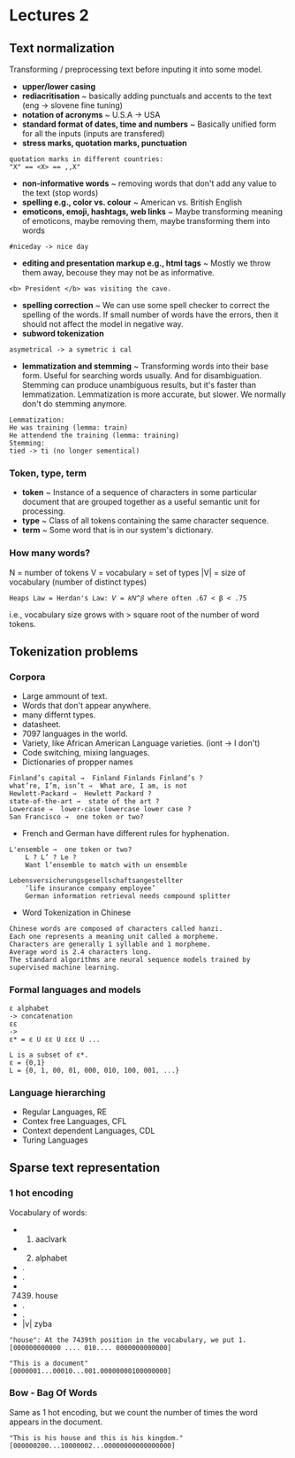 # Lectures 2

## Text normalization

Transforming / preprocessing text before inputing it into some model.

- **upper/lower casing**
- **rediacritisation** ~ basically adding punctuals and accents to the text (eng -> slovene fine tuning)
- **notation of acronyms** ~ U.S.A -> USA
- **standard format of dates, time and numbers** ~ Basically unified form for all the inputs (inputs are transfered)
- **stress marks, quotation marks, punctuation**

```
quotation marks in different countries:
"X" == <X> == ,,X"
```

- **non-informative words** ~ removing words that don't add any value to the text (stop words)
- **spelling e.g., color vs. colour** ~ American vs. British English
- **emoticons, emoji, hashtags, web links** ~ Maybe transforming meaning of emoticons, maybe removing them, maybe transforming them into words

```
#niceday -> nice day
```

- **editing and presentation markup e.g., html tags** ~ Mostly we throw them away, becouse they may not be as informative.

```
<b> President </b> was visiting the cave.
```

- **spelling correction** ~ We can use some spell checker to correct the spelling of the words. If small number of words have the errors, then it should not affect the model in negative way.
- **subword tokenization**

```
asymetrical -> a symetric i cal
```

- **lemmatization and stemming** ~ Transforming words into their base form. Useful for searching words usually. And for disambiguation.
  Stemming can produce unambiguous results, but it's faster than lemmatization. Lemmatization is more accurate, but slower. We normally don't do stemming anymore.

```
Lemmatization:
He was training (lemma: train)
He attendend the training (lemma: training)
Stemming:
tied -> ti (no longer sementical)
```

### Token, type, term

- **token** ~ Instance of a sequence of characters in some particular document that are grouped together as a useful semantic unit for processing.
- **type** ~ Class of all tokens containing the same character sequence.
- **term** ~ Some word that is in our system's dictionary.

### How many words?

N = number of tokens
V = vocabulary = set of types
|V| = size of vocabulary (number of distinct types)

```
Heaps Law = Herdan's Law: 𝑉 = 𝑘𝑁^𝛽 where often .67 < β < .75
```

i.e., vocabulary size grows with > square root of the number of word tokens.

## Tokenization problems

### Corpora

- Large ammount of text.
- Words that don't appear anywhere.
- many differnt types.
- datasheet.
- 7097 languages in the world.
- Variety, like African American Language varieties. (iont -> I don't)
- Code switching, mixing languages.
- Dictionaries of propper names

```
Finland’s capital →  Finland Finlands Finland’s ?
what’re, I’m, isn’t →  What are, I am, is not
Hewlett-Packard →  Hewlett Packard ?
state-of-the-art →  state of the art ?
Lowercase →  lower-case lowercase lower case ?
San Francisco →  one token or two?
```

- French and German have different rules for hyphenation.

```
L'ensemble →  one token or two?
    L ? L’ ? Le ?
    Want l’ensemble to match with un ensemble

Lebensversicherungsgesellschaftsangestellter
    ‘life insurance company employee’
    German information retrieval needs compound splitter
```

- Word Tokenization in Chinese

```
Chinese words are composed of characters called hanzi.
Each one represents a meaning unit called a morpheme.
Characters are generally 1 syllable and 1 morpheme.
Average word is 2.4 characters long.
The standard algorithms are neural sequence models trained by supervised machine learning.
```

### Formal languages and models

```
ε alphabet
-> concatenation
εε
->
ε* = ε U εε U εεε U ...

L is a subset of ε*.
ε = {0,1}
L = {0, 1, 00, 01, 000, 010, 100, 001, ...}
```

### Language hierarching

- Regular Languages, RE
- Contex free Languages, CFL
- Context dependent Languages, CDL
- Turing Languages

## Sparse text representation

### 1 hot encoding

Vocabulary of words:

- 1.  aaclvark
- 2. alphabet
- .
- .
- 7439. house
- .
- .
- |v| zyba

```
"house": At the 7439th position in the vocabulary, we put 1.
[000000000000 .... 010.... 0000000000000]

"This is a document"
[0000001...00010...001.00000000100000000]
```

### Bow - Bag Of Words

Same as 1 hot encoding, but we count the number of times the word appears in the document.

```
"This is his house and this is his kingdom."
[000000200...10000002...00000000000000000]
```
